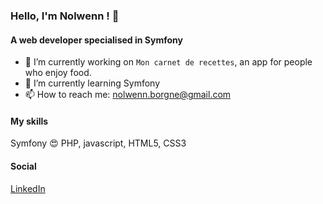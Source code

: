 ### Hello, I'm Nolwenn ! 👋

#### A web developer specialised in Symfony

- 🔭 I’m currently working on `Mon carnet de recettes`, an app for people who enjoy food.
- 🌱 I’m currently learning Symfony
- 📫 How to reach me: nolwenn.borgne@gmail.com

#### My skills

Symfony 😍 PHP, javascript, HTML5, CSS3

#### Social

[LinkedIn](https://www.linkedin.com/in/nolwenn-borgne/)




